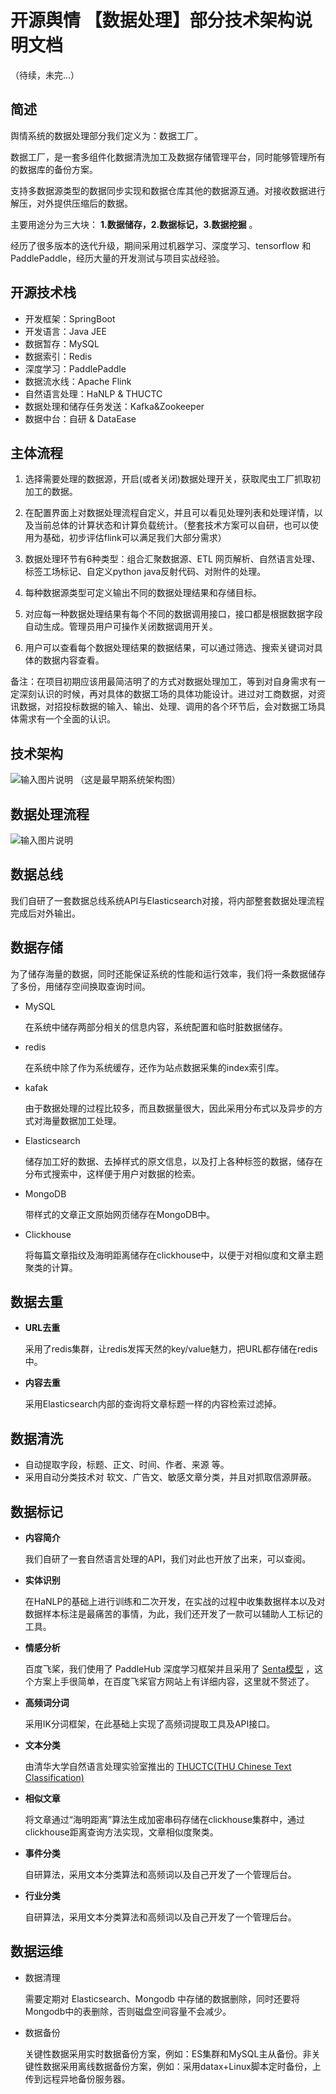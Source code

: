 # 开源舆情 【数据处理】部分技术架构说明文档
（待续，未完...）

## 简述

舆情系统的数据处理部分我们定义为：数据工厂。

数据工厂，是一套多组件化数据清洗加工及数据存储管理平台，同时能够管理所有的数据库的备份方案。

支持多数据源类型的数据同步实现和数据仓库其他的数据源互通。对接收数据进行解压，对外提供压缩后的数据。

主要用途分为三大块： **1.数据储存，2.数据标记，3.数据挖掘** 。

经历了很多版本的迭代升级，期间采用过机器学习、深度学习、tensorflow 和 PaddlePaddle，经历大量的开发测试与项目实战经验。

## 开源技术栈
- 开发框架：SpringBoot
- 开发语言：Java JEE
- 数据暂存：MySQL
- 数据索引：Redis
- 深度学习：PaddlePaddle
- 数据流水线：Apache Flink
- 自然语言处理：HaNLP & THUCTC
- 数据处理和储存任务发送：Kafka&Zookeeper
- 数据中台：自研 & DataEase



## 主体流程
1. 选择需要处理的数据源，开启(或者关闭)数据处理开关，获取爬虫工厂抓取初加工的数据。

2. 在配置界面上对数据处理流程自定义，并且可以看见处理列表和处理详情，以及当前总体的计算状态和计算负载统计。（整套技术方案可以自研，也可以使用为基础，初步评估flink可以满足我们大部分需求）

3. 数据处理环节有6种类型：组合汇聚数据源、ETL 网页解析、自然语言处理、标签工场标记、自定义python java反射代码、对附件的处理。

4. 每种数据源类型可定义输出不同的数据处理结果和存储目标。

5. 对应每一种数据处理结果有每个不同的数据调用接口，接口都是根据数据字段自动生成。管理员用户可操作关闭数据调用开关。

6. 用户可以查看每个数据处理结果的数据结果，可以通过筛选、搜索关键词对具体的数据内容查看。

备注：在项目初期应该用最简洁明了的方式对数据处理加工，等到对自身需求有一定深刻认识的时候，再对具体的数据工场的具体功能设计。进过对工商数据，对资讯数据，对招投标数据的输入、输出、处理、调用的各个环节后，会对数据工场具体需求有一个全面的认识。


## 技术架构

![输入图片说明](ProIMG/Im0bekTbfnilPyHVt1rWJA.png)
（这是最早期系统架构图）


## 数据处理流程
![输入图片说明](ProIMG/20220219-234818.png)



## 数据总线

  我们自研了一套数据总线系统API与Elasticsearch对接，将内部整套数据处理流程完成后对外输出。
  


## 数据存储

 为了储存海量的数据，同时还能保证系统的性能和运行效率，我们将一条数据储存了多份，用储存空间换取查询时间。

-  MySQL 

   在系统中储存两部分相关的信息内容，系统配置和临时脏数据储存。

- redis

  在系统中除了作为系统缓存，还作为站点数据采集的index索引库。

- kafak

  由于数据处理的过程比较多，而且数据量很大，因此采用分布式以及异步的方式对海量数据加工处理。

- Elasticsearch

  储存加工好的数据、去掉样式的原文信息，以及打上各种标签的数据，储存在分布式搜索中，这样便于用户对数据的检索。

- MongoDB

  带样式的文章正文原始网页储存在MongoDB中。

- Clickhouse

  将每篇文章指纹及海明距离储存在clickhouse中，以便于对相似度和文章主题聚类的计算。



## 数据去重
-   **URL去重** 

    采用了redis集群，让redis发挥天然的key/value魅力，把URL都存储在redis中。


- **内容去重** 

    采用Elasticsearch内部的查询将文章标题一样的内容检索过滤掉。


## 数据清洗

  - 自动提取字段，标题、正文、时间、作者、来源 等。
  - 采用自动分类技术对 软文、广告文、敏感文章分类，并且对抓取信源屏蔽。


## 数据标记

- **内容简介**

    我们自研了一套自然语言处理的API，我们对此也开放了出来，可以查阅。

- **实体识别**

  在HaNLP的基础上进行训练和二次开发，在实战的过程中收集数据样本以及对数据样本标注是最痛苦的事情，为此，我们还开发了一款可以辅助人工标记的工具。

- **情感分析**

  百度飞桨，我们使用了 PaddleHub 深度学习框架并且采用了 [Senta模型](https://gitee.com/paddlepaddle/PaddleHub/blob/release/v1.7/docs/pretrained_models.md#%E6%83%85%E6%84%9F%E5%88%86%E6%9E%90) ，这个方案上手很简单，在百度飞桨官方网站上有详细内容，这里就不赘述了。

- **高频词分词** 

  采用IK分词框架，在此基础上实现了高频词提取工具及API接口。
  

- **文本分类** 

  由清华大学自然语言处理实验室推出的 [THUCTC(THU Chinese Text Classification)](http://http://thuctc.thunlp.org/)

-  **相似文章** 

   将文章通过“海明距离”算法生成加密串码存储在clickhouse集群中，通过clickhouse距离查询方法实现，文章相似度聚类。

- **事件分类**

    自研算法，采用文本分类算法和高频词以及自己开发了一个管理后台。

- **行业分类**

    自研算法，采用文本分类算法和高频词以及自己开发了一个管理后台。
    

## 数据运维
- 数据清理
   
  需要定期对  Elasticsearch、Mongodb 中存储的数据删除，同时还要将Mongodb中的表删除，否则磁盘空间容量不会减少。

- 数据备份

  关键性数据采用实时数据备份方案，例如：ES集群和MySQL主从备份。非关键性数据采用离线数据备份方案，例如：采用datax+Linux脚本定时备份，上传到远程异地备份服务器。




